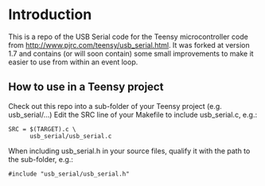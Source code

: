 Introduction
==============

This is a repo of the USB Serial code for the Teensy microcontroller code from http://www.pjrc.com/teensy/usb_serial.html. It was forked at version 1.7 and contains (or will soon contain) some small improvements to make it easier to use from within an event loop. 


How to use in a Teensy project
---------------------

Check out this repo into a sub-folder of your Teensy project (e.g. usb_serial/...)
Edit the SRC line of your Makefile to include usb_serial.c, e.g.:

    SRC = $(TARGET).c \
          usb_serial/usb_serial.c

When including usb_serial.h in your source files, qualify it with the path to the sub-folder, e.g.:

    #include "usb_serial/usb_serial.h"

